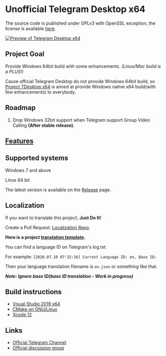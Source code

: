 # Unofficial Telegram Desktop x64

The source code is published under GPLv3 with OpenSSL exception, the license is available [here][license].

[![Preview of Telegram Desktop x64][preview_image]][preview_image_url]

## Project Goal

Provide Windows 64bit build with some enhancements. *(Linux/Mac build is a PLUS!)*

Cause official Telegram Desktop do not provide Windows 64bit build, so [Project TDesktop x64](https://github.com/TDesktop-x64) is aimed at provide Windows native x64 build(with few enhancements) to everybody.

## Roadmap

1. Drop Windows 32bit support when Telegram support Group Video Calling **(After stable release)**.

## [Features](features.md)

## Supported systems

Windows 7 and above

Linux 64 bit

The latest version is available on the [Release](https://github.com/TDesktop-x64/tdesktop/releases) page.

## Localization

If you want to translate this project, **Just Do It!**

Create a Pull Request: [Localization Repo](https://github.com/TDesktop-x64/Localization).

**Here is a project [translation template](https://github.com/TDesktop-x64/Localization/blob/master/en.json).**

You can find a language ID on Telegram's log.txt

For example: `[2020.07.10 07:32:16] Current Language ID: en, Base ID: `

Then your language translation filename is `en.json` or something like that.

***Note: Ignore base ID(base ID translation - Work in progress)***

## Build instructions

* [Visual Studio 2019 x64][msvc_x64]
* [CMake on GNU/Linux][cmake]
* [Xcode 12][xcode]

## Links

* [Official Telegram Channel](https://t.me/tg_x64)
* [Official discussion group](https://t.me/tg_x64_chat)

[//]: # (LINKS)
[license]: LICENSE
[msvc_x64]: docs/building-msvc_x64.md
[xcode]: docs/building-xcode.md
[cmake]: docs/building-cmake.md
[preview_image]: https://github.com/TDesktop-x64/tdesktop/blob/dev/docs/assets/preview.png "Preview of Telegram Desktop x64"
[preview_image_url]: https://raw.githubusercontent.com/TDesktop-x64/tdesktop/dev/docs/assets/preview.png
